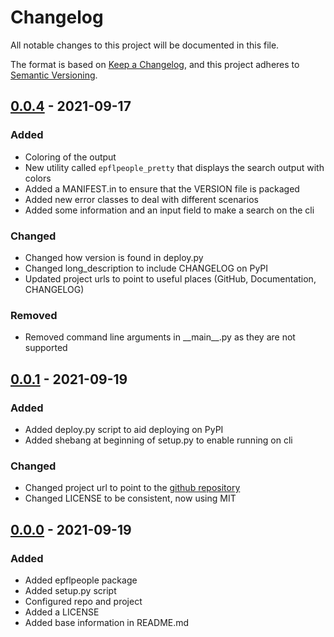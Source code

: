 # Changelog
All notable changes to this project will be documented in this file.

The format is based on [Keep a Changelog](https://keepachangelog.com/en/1.0.0/),
and this project adheres to [Semantic Versioning](https://semver.org/spec/v2.0.0.html).


[comment]: <> (## [Unreleased])

[comment]: <> (### Added)

[comment]: <> (### Changed)

[comment]: <> (### Removed)


## [0.0.4] - 2021-09-17
### Added
- Coloring of the output
- New utility called `epflpeople_pretty` that displays the search output with colors
- Added a MANIFEST.in to ensure that the VERSION file is packaged
- Added new error classes to deal with different scenarios
- Added some information and an input field to make a search on the cli

### Changed
- Changed how version is found in deploy.py
- Changed long_description to include CHANGELOG on PyPI
- Updated project urls to point to useful places (GitHub, Documentation, CHANGELOG)

### Removed
- Removed command line arguments in \_\_main\_\_.py as they are not supported


## [0.0.1] - 2021-09-19
### Added
- Added deploy.py script to aid deploying on PyPI
- Added shebang at beginning of setup.py to enable running on cli

### Changed
- Changed project url to point to the [github repository][REPO]
- Changed LICENSE to be consistent, now using MIT


## [0.0.0] - 2021-09-19
### Added
- Added epflpeople package
- Added setup.py script
- Configured repo and project
- Added a LICENSE
- Added base information in README.md



[Unreleased]: https://github.com/spaenleh/epfl-people-api/compare/v0.0.4...HEAD
[0.0.4]: https://github.com/spaenleh/epfl-people-api/compare/v0.0.1...v0.0.4
[0.0.1]: https://github.com/spaenleh/epfl-people-api/compare/v0.0.0...v0.0.1
[0.0.0]: https://github.com/spaenleh/epfl-people-api/releases/tag/v0.0.0

[REPO]: https://github.com/spaenleh/epfl-people-api
